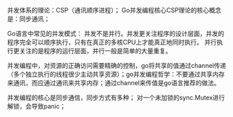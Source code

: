 并发体系的理论：CSP（通讯顺序进程）；
Go并发编程核心CSP理论的核心概念是：同步通讯；

Go语言中常见的并发模式：
并发不是并行。并发更关注程序的设计层面，并发的程序完全可以顺序执行，只有在真正的多核CPU上才能真正地同时执行。
并行执行更关注的是程序的运行层面，并行一般是简单的大量重复。

并发编程中，对资源的正确访问需要精确的控制，go将共享的值通过channel传递（多个独立执行的线程很少主动共享资源）；go并发编程哲学：不要通过共享内存来通讯，而应通过通讯来共享内存；通过channel来传值是go语言推荐的做法。

并发编程的核心是同步通信，同步方式有多种；
对一个未加锁的sync.Mutex进行解锁，会导致panic；
